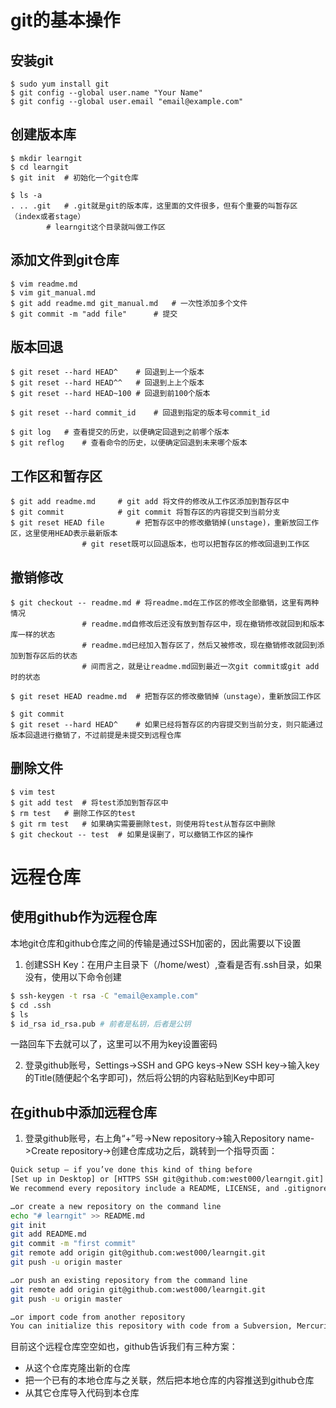 # git的基本操作
## 安装git
```
$ sudo yum install git
$ git config --global user.name "Your Name"
$ git config --global user.email "email@example.com"
```

## 创建版本库
```
$ mkdir learngit
$ cd learngit
$ git init	# 初始化一个git仓库

$ ls -a
. .. .git	# .git就是git的版本库，这里面的文件很多，但有个重要的叫暂存区（index或者stage）
		# learngit这个目录就叫做工作区
```

## 添加文件到git仓库
```
$ vim readme.md
$ vim git_manual.md
$ git add readme.md git_manual.md 	# 一次性添加多个文件
$ git commit -m "add file"		# 提交
```

## 版本回退
```
$ git reset --hard HEAD^	# 回退到上一个版本
$ git reset --hard HEAD^^	# 回退到上上个版本
$ git reset --hard HEAD~100	# 回退到前100个版本

$ git reset --hard commit_id	# 回退到指定的版本号commit_id

$ git log	# 查看提交的历史，以便确定回退到之前哪个版本
$ git reflog	# 查看命令的历史，以便确定回退到未来哪个版本
```

## 工作区和暂存区
```
$ git add readme.md		# git add 将文件的修改从工作区添加到暂存区中
$ git commit 			# git commit 将暂存区的内容提交到当前分支
$ git reset HEAD file		# 把暂存区中的修改撤销掉(unstage)，重新放回工作区，这里使用HEAD表示最新版本
				# git reset既可以回退版本，也可以把暂存区的修改回退到工作区 
```

## 撤销修改
```
$ git checkout -- readme.md	# 将readme.md在工作区的修改全部撤销，这里有两种情况
				# readme.md自修改后还没有放到暂存区中，现在撤销修改就回到和版本库一样的状态
				# readme.md已经加入暂存区了，然后又被修改，现在撤销修改就回到添加到暂存区后的状态
				# 间而言之，就是让readme.md回到最近一次git commit或git add时的状态

$ git reset HEAD readme.md	# 把暂存区的修改撤销掉（unstage），重新放回工作区

$ git commit 
$ git reset --hard HEAD^	# 如果已经将暂存区的内容提交到当前分支，则只能通过版本回退进行撤销了，不过前提是未提交到远程仓库
```

## 删除文件
```
$ vim test
$ git add test	# 将test添加到暂存区中
$ rm test	# 删除工作区的test
$ git rm test	# 如果确实需要删除test，则使用将test从暂存区中删除
$ git checkout -- test	# 如果是误删了，可以撤销工作区的操作
```

# 远程仓库
## 使用github作为远程仓库
本地git仓库和github仓库之间的传输是通过SSH加密的，因此需要以下设置

1. 创建SSH Key：在用户主目录下（/home/west）,查看是否有.ssh目录，如果没有，使用以下命令创建
```sh
$ ssh-keygen -t rsa -C "email@example.com"
$ cd .ssh
$ ls 
$ id_rsa id_rsa.pub	# 前者是私钥，后者是公钥
``` 
一路回车下去就可以了，这里可以不用为key设置密码

2. 登录github账号，Settings->SSH and GPG keys->New SSH key->输入key的Title(随便起个名字即可)，然后将公钥的内容粘贴到Key中即可

## 在github中添加远程仓库
1. 登录github账号，右上角“+”号->New repository->输入Repository name->Create repository->创建仓库成功之后，跳转到一个指导页面：
```sh
Quick setup — if you’ve done this kind of thing before
[Set up in Desktop] or [HTTPS SSH git@github.com:west000/learngit.git]
We recommend every repository include a README, LICENSE, and .gitignore.

…or create a new repository on the command line
echo "# learngit" >> README.md
git init
git add README.md
git commit -m "first commit"
git remote add origin git@github.com:west000/learngit.git
git push -u origin master

…or push an existing repository from the command line
git remote add origin git@github.com:west000/learngit.git
git push -u origin master

…or import code from another repository
You can initialize this repository with code from a Subversion, Mercurial, or TFS project.
```

目前这个远程仓库空空如也，github告诉我们有三种方案：
- 从这个仓库克隆出新的仓库
- 把一个已有的本地仓库与之关联，然后把本地仓库的内容推送到github仓库
- 从其它仓库导入代码到本仓库
